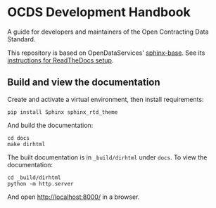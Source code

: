 # OCDS Development Handbook

A guide for developers and maintainers of the Open Contracting Data Standard.

This repository is based on OpenDataServices' [sphinx-base](https://github.com/OpenDataServices/sphinx-base). See its [instructions for ReadTheDocs setup](https://github.com/OpenDataServices/sphinx-base#building-on-readthedocs).

## Build and view the documentation

Create and activate a virtual environment, then install requirements:

```shell
pip install Sphinx sphinx_rtd_theme
```

And build the documentation:

```
cd docs
make dirhtml
```

The built documentation is in `_build/dirhtml` under `docs`. To view the documentation:

```shell
cd _build/dirhtml
python -m http.server
```

And open <http://localhost:8000/> in a browser.
